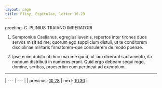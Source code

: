 ```yaml
---
layout: page
title: Pliny, Espitulae, letter 10.29
---
```


greeting. C. PLINIUS TRAIANO IMPERATORI



1. Sempronius Caelianus, egregius iuvenis, repertos inter tirones duos servos misit ad me; quorum ego supplicium distuli, ut te conditorem disciplinae militaris firmatorem-que consulerem de modo poenae.



2. Ipse enim dubito ob hoc maxime quod, ut iam dixerant sacramento, ita nondum distributi in numeros erant. Quid ergo debeam sequi rogo, domine, scribas, praesertim cum pertineat ad exemplum.



---

| --- | --- |
| previous: [10.28](../10.28/) | next: [10.30](../10.30/) |